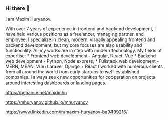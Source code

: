 ### Hi there 👋

I am Maxim Huryanov.

With over 7 years of experience in frontend and backend development, I have held various positions as a freelancer, managing partner, and employee. I specialize in clean, modern, visually appealing frontend and backend development, but my core focuses are also usability and functionality. All my works are in step with modern technology. My fields of expertise: * Frontend web development - Angular, React, Vue * Backend web development - Python, Node express, * Fullstack web development - MERN, MEAN, Vue+Laravel, Django + React I worked with numerous clients from all around the world from early startups to well-established companies. I always seek new opportunities for cooperation on projects around interesting dashboards or landing pages.

https://behance.net/maximhn

https://mhuryanov.github.io/mhuryanov

https://www.linkedin.com/in/maxim-huryanov-ba9499216/
